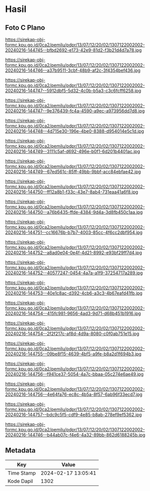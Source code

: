 # Hasil

## Foto C Plano

https://sirekap-obj-formc.kpu.go.id/0ca2/pemilu/pdpr/13/07/12/20/02/1307122002002-20240216-144745--bfbd2692-e173-42e9-81d2-f3b21d4d7a78.jpg

https://sirekap-obj-formc.kpu.go.id/0ca2/pemilu/pdpr/13/07/12/20/02/1307122002002-20240216-144746--a37b9511-3cbf-48b9-af2c-3f4354bef436.jpg

https://sirekap-obj-formc.kpu.go.id/0ca2/pemilu/pdpr/13/07/12/20/02/1307122002002-20240216-144747--5912dbf5-5d32-4c0b-b5a3-c3c6fcff6258.jpg

https://sirekap-obj-formc.kpu.go.id/0ca2/pemilu/pdpr/13/07/12/20/02/1307122002002-20240216-144747--9e376439-fc4a-4590-a9ec-a973956dd7d8.jpg

https://sirekap-obj-formc.kpu.go.id/0ca2/pemilu/pdpr/13/07/12/20/02/1307122002002-20240216-144748--4d715e30-196e-4be0-8388-d954014e5c1d.jpg

https://sirekap-obj-formc.kpu.go.id/0ca2/pemilu/pdpr/13/07/12/20/02/1307122002002-20240216-144749--3111c5af-d692-496e-b0f1-6d201b4401ac.jpg

https://sirekap-obj-formc.kpu.go.id/0ca2/pemilu/pdpr/13/07/12/20/02/1307122002002-20240216-144749--67ed561c-85ff-49bb-9bbf-acc84ebfae42.jpg

https://sirekap-obj-formc.kpu.go.id/0ca2/pemilu/pdpr/13/07/12/20/02/1307122002002-20240216-144750--ff12a8b1-f33c-43e7-8ab4-731eaa41a6f8.jpg

https://sirekap-obj-formc.kpu.go.id/0ca2/pemilu/pdpr/13/07/12/20/02/1307122002002-20240216-144750--a76b6435-ffde-4384-9d4a-3d8fb450c1aa.jpg

https://sirekap-obj-formc.kpu.go.id/0ca2/pemilu/pdpr/13/07/12/20/02/1307122002002-20240216-144751--cc16676b-b7b7-4003-85cc-4f6cc2dbf954.jpg

https://sirekap-obj-formc.kpu.go.id/0ca2/pemilu/pdpr/13/07/12/20/02/1307122002002-20240216-144752--a8ad0e04-0e4f-4d21-8992-e93bf29ff7d4.jpg

https://sirekap-obj-formc.kpu.go.id/0ca2/pemilu/pdpr/13/07/12/20/02/1307122002002-20240216-144752--40577247-0454-4a7a-a1f9-37254717a289.jpg

https://sirekap-obj-formc.kpu.go.id/0ca2/pemilu/pdpr/13/07/12/20/02/1307122002002-20240216-144753--40e1c8ac-d392-4cb6-a3c3-4b67eafd41fb.jpg

https://sirekap-obj-formc.kpu.go.id/0ca2/pemilu/pdpr/13/07/12/20/02/1307122002002-20240216-144754--415fc981-9656-4ad3-9d71-d68b451b1916.jpg

https://sirekap-obj-formc.kpu.go.id/0ca2/pemilu/pdpr/13/07/12/20/02/1307122002002-20240216-144754--2f2f217c-af8d-4d9a-8080-c0f0ab751e15.jpg

https://sirekap-obj-formc.kpu.go.id/0ca2/pemilu/pdpr/13/07/12/20/02/1307122002002-20240216-144755--09be8f15-4639-4bf5-a9fe-b8a2d1f694b3.jpg

https://sirekap-obj-formc.kpu.go.id/0ca2/pemilu/pdpr/13/07/12/20/02/1307122002002-20240216-144756--f941ce37-5054-4a7c-bbaa-05c274e6ae49.jpg

https://sirekap-obj-formc.kpu.go.id/0ca2/pemilu/pdpr/13/07/12/20/02/1307122002002-20240216-144756--4e64fa76-ec8c-4b5a-8f57-6ab96f33ecd7.jpg

https://sirekap-obj-formc.kpu.go.id/0ca2/pemilu/pdpr/13/07/12/20/02/1307122002002-20240216-144757--bdc9c5f5-cdf9-4e85-b8ab-278ef9ef5362.jpg

https://sirekap-obj-formc.kpu.go.id/0ca2/pemilu/pdpr/13/07/12/20/02/1307122002002-20240216-144746--b44ab07c-f4e6-4a32-89bb-862d6188245b.jpg


## Metadata

| Key        | Value               |
| ---------- | ------------------- |
| Time Stamp | 2024-02-17 13:05:41 |
| Kode Dapil | 1302                |



